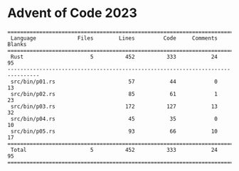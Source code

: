 # Advent of Code 2023

    ================================================================================
     Language             Files        Lines         Code     Comments       Blanks
    ================================================================================
     Rust                     5          452          333           24           95
    --------------------------------------------------------------------------------
     src/bin/p01.rs                       57           44            0           13
     src/bin/p02.rs                       85           61            1           23
     src/bin/p03.rs                      172          127           13           32
     src/bin/p04.rs                       45           35            0           10
     src/bin/p05.rs                       93           66           10           17
    ================================================================================
     Total                    5          452          333           24           95
    ================================================================================
